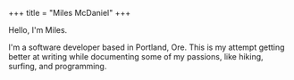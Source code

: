 +++
title = "Miles McDaniel"
+++

Hello, I'm Miles.

I'm a software developer based in Portland, Ore. This is my attempt getting better at writing while documenting some of my passions, like hiking, surfing, and programming.
